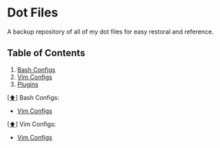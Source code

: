 Dot Files
==========
A backup repository of all of my dot files for easy restoral and reference.

## <a name='toc'>Table of Contents</a>
  1. [Bash Configs](#bashconfig)
  2. [Vim Configs](#vimconfig)
  3. [Plugins](plugins)

[[⬆]](#toc) <a name='bashconfig'>Bash Configs:</a>   
  * [Vim Configs](https://github.com/routingsparks/dot-files/tree/master/vim-configs)

[[⬆]](#toc) <a name='vimconfig'>Vim Configs:</a>
  * [Vim Configs](https://github.com/routingsparks/dot-files/tree/master/vim-configs)
